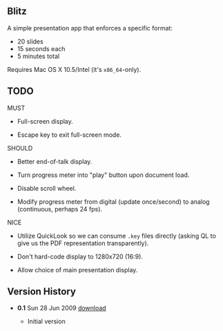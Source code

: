 ## Blitz

A simple presentation app that enforces a specific format: 

* 20 slides
* 15 seconds each
* 5 minutes total

Requires Mac OS X 10.5/Intel (it's `x86_64`-only).

## TODO

MUST

- Full-screen display.

- Escape key to exit full-screen mode.

SHOULD

- Better end-of-talk display.

- Turn progress meter into "play" button upon document load.

- Disable scroll wheel.

- Modify progress meter from digital (update once/second) to analog (continuous, perhaps 24 fps).

NICE

- Utilize QuickLook so we can consume `.key` files directly (asking QL to give us the PDF representation transparently).

- Don't hard-code display to 1280x720 (16:9).

- Allow choice of main presentation display.

## Version History

* **0.1** Sun 28 Jun 2009 [download](http://s3.amazonaws.com/rentzsch/Blitz-0.1.zip)

	* Initial version